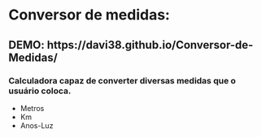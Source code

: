 <h1>Conversor de medidas:</h1>

<p><h2>DEMO: https://davi38.github.io/Conversor-de-Medidas/</h2></p>
<h3>Calculadora capaz de converter diversas medidas que o usuário coloca.</h3>
<ul>
    <li>Metros</li>
    <li>Km</li>
    <li>Anos-Luz</li>
</ul>
